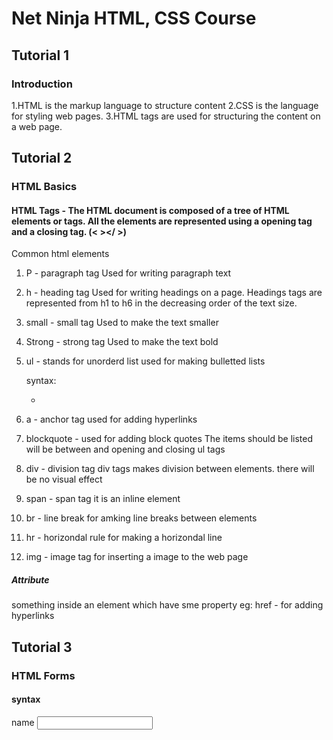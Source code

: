 # Net Ninja HTML, CSS Course

## Tutorial 1
### Introduction

1.HTML is the markup language to structure content
2.CSS is the language for styling web pages.
3.HTML tags are used for structuring the content on a web page.

## Tutorial 2
### HTML Basics
#### HTML Tags - The HTML document is composed of a tree of HTML elements or tags. All the elements are represented using a opening tag and a closing tag. (< ></ >)

Common html elements

1. P - paragraph tag
   Used for writing paragraph text

2. h - heading tag
  Used for writing headings on a page. Headings tags are represented from h1 to h6 in the decreasing order of the text size.
3. small - small tag
  Used to make the text smaller
4. Strong - strong tag
  Used to make the text bold
5. ul - stands for unorderd list
  used for making bulletted lists

      syntax: <ul> 
      <li></li>
      </ul>
6. a - anchor tag
  used for adding hyperlinks
7. blockquote - used for adding block quotes
      The items should be listed will be between and opening and closing ul tags
6. div - division tag
  div tags makes division between elements. there will be no visual effect 
7. span - span tag
  it is an inline element 
8. br - line break
  for amking line breaks between elements
9. hr - horizondal rule
  for making a horizondal line
10. img - image tag
  for inserting a image to the web page

##### Attribute
  something inside an element which have sme property
  eg: href - for adding hyperlinks

## Tutorial 3
### HTML Forms

#### syntax
  <form> 
  <label for="ID">name</label>
  <input type = "text", id="name">
  </form>








